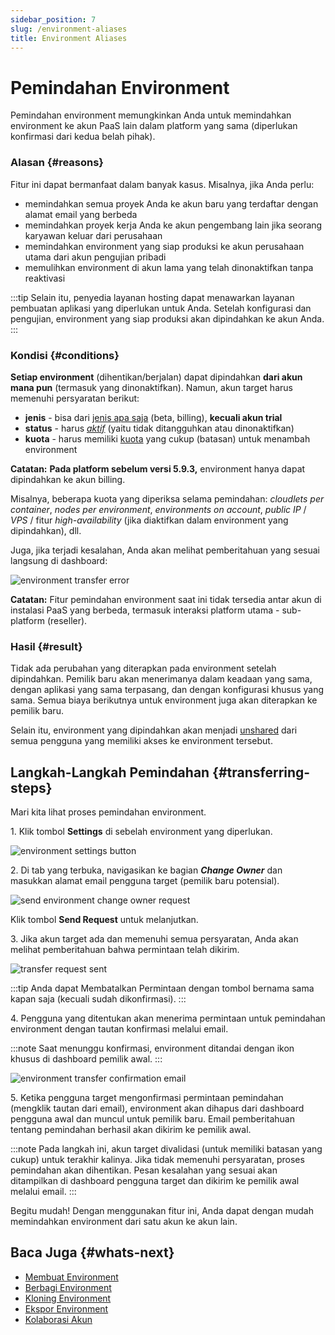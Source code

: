 ```yaml
---
sidebar_position: 7
slug: /environment-aliases
title: Environment Aliases
---
```

# Pemindahan Environment

Pemindahan environment memungkinkan Anda untuk memindahkan environment ke akun PaaS lain dalam platform yang sama (diperlukan konfirmasi dari kedua belah pihak).

### Alasan {#reasons}

Fitur ini dapat bermanfaat dalam banyak kasus. Misalnya, jika Anda perlu:

  * memindahkan semua proyek Anda ke akun baru yang terdaftar dengan alamat email yang berbeda
  * memindahkan proyek kerja Anda ke akun pengembang lain jika seorang karyawan keluar dari perusahaan
  * memindahkan environment yang siap produksi ke akun perusahaan utama dari akun pengujian pribadi
  * memulihkan environment di akun lama yang telah dinonaktifkan tanpa reaktivasi

:::tip Selain itu, penyedia layanan hosting dapat menawarkan layanan pembuatan aplikasi yang diperlukan untuk Anda. Setelah konfigurasi dan pengujian, environment yang siap produksi akan dipindahkan ke akun Anda. :::

### Kondisi {#conditions}

**Setiap environment** (dihentikan/berjalan) dapat dipindahkan **dari akun mana pun** (termasuk yang dinonaktifkan). Namun, akun target harus memenuhi persyaratan berikut:

  * **jenis** \- bisa dari [jenis apa saja](<https://docs.dewacloud.com/docs/types-of-accounts/>) (beta, billing), __kecuali akun trial__
  * **status** \- harus _[aktif](<https://docs.dewacloud.com/docs/account-statuses/>)_ (yaitu tidak ditangguhkan atau dinonaktifkan)
  * **kuota** \- harus memiliki [kuota](<https://docs.dewacloud.com/docs/quotas-system/>) yang cukup (batasan) untuk menambah environment

**Catatan:** __Pada platform sebelum versi 5.9.3,__ environment hanya dapat dipindahkan ke akun billing.

Misalnya, beberapa kuota yang diperiksa selama pemindahan: _cloudlets per container_, _nodes per environment_, _environments on account_, _public IP_ / _VPS_ / fitur _high-availability_ (jika diaktifkan dalam environment yang dipindahkan), dll.

Juga, jika terjadi kesalahan, Anda akan melihat pemberitahuan yang sesuai langsung di dashboard:

![environment transfer error](#)

**Catatan:** Fitur pemindahan environment saat ini tidak tersedia antar akun di instalasi PaaS yang berbeda, termasuk interaksi platform utama - sub-platform (reseller).

### Hasil {#result}

Tidak ada perubahan yang diterapkan pada environment setelah dipindahkan. Pemilik baru akan menerimanya dalam keadaan yang sama, dengan aplikasi yang sama terpasang, dan dengan konfigurasi khusus yang sama. Semua biaya berikutnya untuk environment juga akan diterapkan ke pemilik baru.

Selain itu, environment yang dipindahkan akan menjadi [unshared](<https://docs.dewacloud.com/docs/share-environment/>) dari semua pengguna yang memiliki akses ke environment tersebut.

## Langkah-Langkah Pemindahan {#transferring-steps}

Mari kita lihat proses pemindahan environment.

1\. Klik tombol **Settings** di sebelah environment yang diperlukan.

![environment settings button](#)

2\. Di tab yang terbuka, navigasikan ke bagian _**Change Owner**_ dan masukkan alamat email pengguna target (pemilik baru potensial).

![send environment change owner request](#)

Klik tombol **Send Request** untuk melanjutkan.

3\. Jika akun target ada dan memenuhi semua persyaratan, Anda akan melihat pemberitahuan bahwa permintaan telah dikirim.

![transfer request sent](#)

:::tip Anda dapat Membatalkan Permintaan dengan tombol bernama sama kapan saja (kecuali sudah dikonfirmasi). :::

4\. Pengguna yang ditentukan akan menerima permintaan untuk pemindahan environment dengan tautan konfirmasi melalui email.

:::note Saat menunggu konfirmasi, environment ditandai dengan ikon khusus di dashboard pemilik awal. :::

![environment transfer confirmation email](#)

5\. Ketika pengguna target mengonfirmasi permintaan pemindahan (mengklik tautan dari email), environment akan dihapus dari dashboard pengguna awal dan muncul untuk pemilik baru. Email pemberitahuan tentang pemindahan berhasil akan dikirim ke pemilik awal.

:::note Pada langkah ini, akun target divalidasi (untuk memiliki batasan yang cukup) untuk terakhir kalinya. Jika tidak memenuhi persyaratan, proses pemindahan akan dihentikan. Pesan kesalahan yang sesuai akan ditampilkan di dashboard pengguna target dan dikirim ke pemilik awal melalui email. :::

Begitu mudah! Dengan menggunakan fitur ini, Anda dapat dengan mudah memindahkan environment dari satu akun ke akun lain.

## Baca Juga {#whats-next}

  * [Membuat Environment](<https://docs.dewacloud.com/docs/setting-up-environment/>)
  * [Berbagi Environment](<https://docs.dewacloud.com/docs/share-environment/>)
  * [Kloning Environment](<https://docs.dewacloud.com/docs/clone-environment/>)
  * [Ekspor Environment](<https://docs.dewacloud.com/docs/environment-export/>)
  * [Kolaborasi Akun](<https://docs.dewacloud.com/docs/account-collaboration/>)